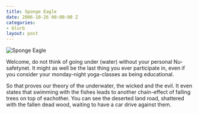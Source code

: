 ```yaml
---
title: Sponge Eagle
date: 2006-10-26 00:00:00 Z
categories:
- blurb
layout: post
---
```


![Sponge Eagle](/uploads/news_spongeeagle.jpg)

Welcome, do not think of going under (water) without your personal Nu-safetynet. It might as well be the last thing you ever participate in, even if you consider your monday-night yoga-classes as being educational.

So that proves our theory of the underwater, the wicked and the evil. It even states that swimming with the fishes leads to another chain-effect of falling trees on top of eachother. You can see the deserted land road, shattered with the fallen dead wood, waiting to have a car drive against them.